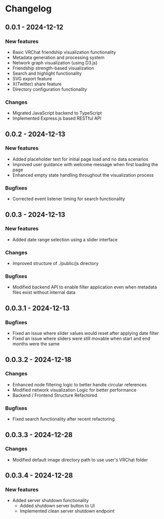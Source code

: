 # Changelog

## 0.0.1 - 2024-12-12
### New features
- Basic VRChat friendship visualization functionality
- Metadata generation and processing system
- Network graph visualization (using D3.js)
- Friendship strength-based visualization
- Search and highlight functionality
- SVG export feature
- X(Twitter) share feature
- Directory configuration functionality

### Changes
- Migrated JavaScript backend to TypeScript
- Implemented Express.js based RESTful API

## 0.0.2 - 2024-12-13
### New features
- Added placeholder text for initial page load and no data scenarios
- Improved user guidance with welcome message when first loading the page
- Enhanced empty state handling throughout the visualization process

### Bugfixes
- Corrected event listener timing for search functionality

## 0.0.3 - 2024-12-13
### New features
- Added date range selection using a slider interface

### Changes
- Improved structure of ./public/js directory

### Bugfixes
- Modified backend API to enable filter application even when metadata files exist without internal data

## 0.0.3.1 - 2024-12-13
### Bugfixes
- Fixed an issue where slider values would reset after applying date filter
- Fixed an issue where sliders were still movable when start and end months were the same

## 0.0.3.2 - 2024-12-18
### Changes
- Enhanced node filtering logic to better handle circular references
- Modified network visualization Logic for better performance
- Backend / Frontend Structure Refactored

### Bugfixes
- Fixed search functionality after recent refactoring

## 0.0.3.3 - 2024-12-28
### Changes
- Modified default image directory path to use user's VRChat folder

## 0.0.3.4 - 2024-12-28
### New features
- Added server shutdown functionality
  - Added shutdown server button to UI
  - Implemented clean server shutdown endpoint